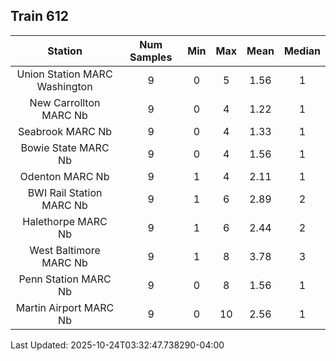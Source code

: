 ## Train 612

| Station | Num Samples | Min | Max | Mean | Median |
| :-----: | :---------: | :-: | :-: | :--: | :----: |
| Union Station MARC Washington | 9 | 0 | 5 | 1.56 | 1 |
| New Carrollton MARC Nb | 9 | 0 | 4 | 1.22 | 1 |
| Seabrook MARC Nb | 9 | 0 | 4 | 1.33 | 1 |
| Bowie State MARC Nb | 9 | 0 | 4 | 1.56 | 1 |
| Odenton MARC Nb | 9 | 1 | 4 | 2.11 | 1 |
| BWI Rail Station MARC Nb | 9 | 1 | 6 | 2.89 | 2 |
| Halethorpe MARC Nb | 9 | 1 | 6 | 2.44 | 2 |
| West Baltimore MARC Nb | 9 | 1 | 8 | 3.78 | 3 |
| Penn Station MARC Nb | 9 | 0 | 8 | 1.56 | 1 |
| Martin Airport MARC Nb | 9 | 0 | 10 | 2.56 | 1 |


Last Updated: 2025-10-24T03:32:47.738290-04:00